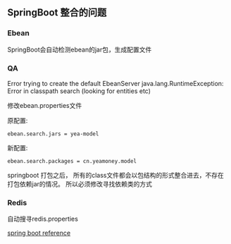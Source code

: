 ## SpringBoot 整合的问题


### Ebean
SpringBoot会自动检测ebean的jar包，生成配置文件


### QA
Error trying to create the default EbeanServer java.lang.RuntimeException: Error in classpath search (looking for entities etc)

修改ebean.properties文件 

原配置:

```
ebean.search.jars = yea-model
```

新配置:
```
ebean.search.packages = cn.yeamoney.model 
```

springboot 打包之后， 所有的class文件都会以包结构的形式整合进去，不存在打包依赖jar的情况。
所以必须修改寻找依赖类的方式


### Redis

自动搜寻redis.properties




[spring boot reference](http://docs.spring.io/spring-boot/docs/current/reference/html/common-application-properties.html)